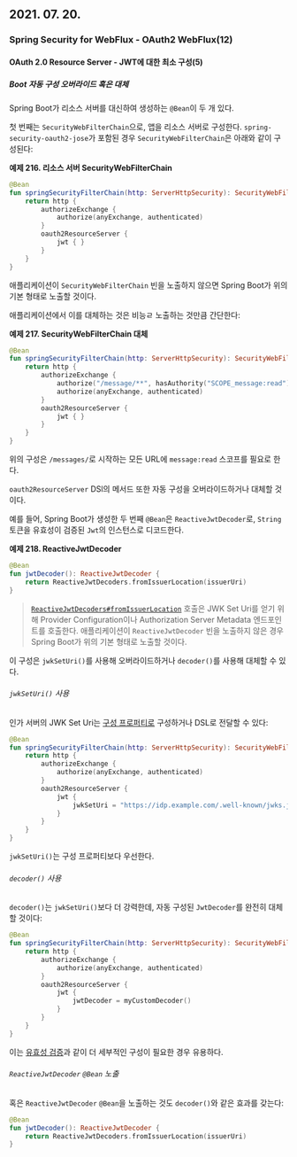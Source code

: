 ## 2021. 07. 20.

### Spring Security for WebFlux - OAuth2 WebFlux(12)

#### OAuth 2.0 Resource Server - JWT에 대한 최소 구성(5)

##### Boot 자동 구성 오버라이드 혹은 대체

Spring Boot가 리소스 서버를 대신하여 생성하는 `@Bean`이 두 개 있다.

첫 번째는 `SecurityWebFilterChain`으로, 앱을 리소스 서버로 구성한다. `spring-security-oauth2-jose`가 포함된 경우 `SecurityWebFilterChain`은 아래와 같이 구성된다:

**예제 216. 리소스 서버 SecurityWebFilterChain**

```kotlin
@Bean
fun springSecurityFilterChain(http: ServerHttpSecurity): SecurityWebFilterChain {
    return http {
        authorizeExchange {
            authorize(anyExchange, authenticated)
        }
        oauth2ResourceServer {
            jwt { }
        }
    }
}
```

애플리케이션이 `SecurityWebFilterChain` 빈을 노출하지 않으면 Spring Boot가 위의 기본 형태로 노출할 것이다.

애플리케이션에서 이를 대체하는 것은 비능ㄹ 노출하는 것만큼 간단한다:

**예제 217. SecurityWebFilterChain 대체**

```kotlin
@Bean
fun springSecurityFilterChain(http: ServerHttpSecurity): SecurityWebFilterChain {
    return http {
        authorizeExchange {
            authorize("/message/**", hasAuthority("SCOPE_message:read"))
            authorize(anyExchange, authenticated)
        }
        oauth2ResourceServer {
            jwt { }
        }
    }
}
```

위의 구성은 `/messages/`로 시작하는 모든 URL에 `message:read` 스코프를 필요로 한다.

`oauth2ResourceServer` DSl의 메서드 또한 자동 구성을 오버라이드하거나 대체할 것이다.

예를 들어, Spring Boot가 생성한 두 번째 `@Bean`은 `ReactiveJwtDecoder`로, `String` 토큰을 유효성이 검증된 `Jwt`의 인스턴스로 디코드한다.

**예제 218. ReactiveJwtDecoder**

```kotlin
@Bean
fun jwtDecoder(): ReactiveJwtDecoder {
    return ReactiveJwtDecoders.fromIssuerLocation(issuerUri)
}
```

> [`ReactiveJwtDecoders#fromIssuerLocation`][reactive-jwt-decoder-from-issuer-location] 호출은 JWK Set Uri를 얻기 위해 Provider Configuration이나 Authorization Server Metadata 엔드포인트를 호출한다. 애플리케이션이 `ReactiveJwtDecoder` 빈을 노출하지 않은 경우 Spring Boot가 위의 기본 형태로 노출할 것이다.

이 구성은 `jwkSetUri()`를 사용해 오버라이드하거나 `decoder()`를 사용해 대체할 수 있다.

###### `jwkSetUri()` 사용

인가 서버의 JWK Set Uri는 [구성 프로퍼티로][jwk-set-uri-property] 구성하거나 DSL로 전달할 수 있다:

```kotlin
@Bean
fun springSecurityFilterChain(http: ServerHttpSecurity): SecurityWebFilterChain {
    return http {
        authorizeExchange {
            authorize(anyExchange, authenticated)
        }
        oauth2ResourceServer {
            jwt {
                jwkSetUri = "https://idp.example.com/.well-known/jwks.json"
            }
        }
    }
}
```

`jwkSetUri()`는 구성 프로퍼티보다 우선한다.

###### `decoder()` 사용

`decoder()`는 `jwkSetUri()`보다 더 강력한데, 자동 구성된 `JwtDecoder`를 완전히 대체할 것이다:

```kotlin
@Bean
fun springSecurityFilterChain(http: ServerHttpSecurity): SecurityWebFilterChain {
    return http {
        authorizeExchange {
            authorize(anyExchange, authenticated)
        }
        oauth2ResourceServer {
            jwt {
                jwtDecoder = myCustomDecoder()
            }
        }
    }
}
```

이는 [유효성 검증][validation]과 같이 더 세부적인 구성이 필요한 경우 유용하다.

###### `ReactiveJwtDecoder` `@Bean` 노출

혹은 `ReactiveJwtDecoder` `@Bean`을 노출하는 것도 `decoder()`와 같은 효과를 갖는다:

```kotlin
@Bean
fun jwtDecoder(): ReactiveJwtDecoder {
    return ReactiveJwtDecoders.fromIssuerLocation(issuerUri)
}
```



[reactive-jwt-decoder-from-issuer-location]: https://docs.spring.io/spring-security/site/docs/current/api/org/springframework/security/oauth2/jwt/ReactiveJwtDecoders.html#fromIssuerLocation-java.lang.String-
[jwk-set-uri-property]: https://docs.spring.io/spring-security/site/docs/5.4.1/reference/html5/#webflux-oauth2resourceserver-jwt-jwkseturi
[validation]: https://docs.spring.io/spring-security/site/docs/5.4.1/reference/html5/#webflux-oauth2resourceserver-jwt-validation